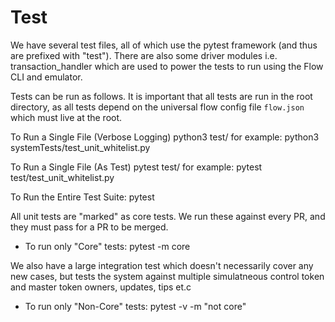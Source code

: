# Test

We have several test files, all of which use the pytest framework (and thus are prefixed with "test"). There are also some driver modules i.e. transaction_handler
which are used to power the tests to run using the Flow CLI and emulator.

Tests can be run as follows. It is important that all tests are run in the root directory, as all tests depend on the universal flow config file `flow.json` which must live at the root.

To Run a Single File (Verbose Logging) python3 test/<filename> for example: python3 systemTests/test_unit_whitelist.py

To Run a Single File (As Test) pytest test/<filename> for example: pytest test/test_unit_whitelist.py

To Run the Entire Test Suite: pytest

All unit tests are "marked" as core tests. We run these against every PR, and they must pass for a PR to be merged.

- To run only "Core" tests: pytest -m core 

We also have a large integration test which doesn't necessarily cover any new cases, but tests the system against multiple simulatneous control token and master token owners, updates, tips et.c

- To run only "Non-Core" tests: pytest -v -m "not core"